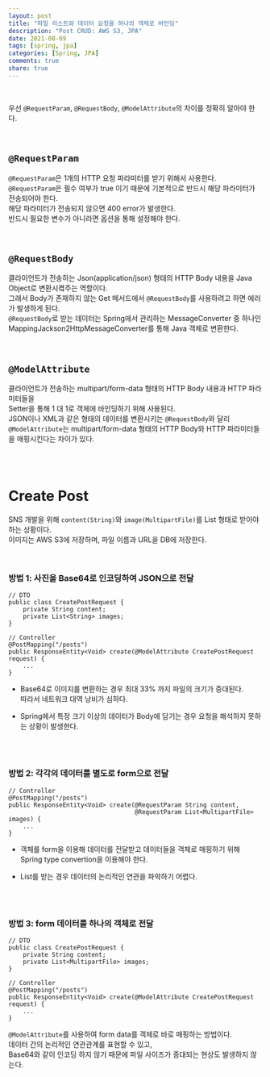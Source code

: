 ```yaml
---
layout: post    
title: "파일 리스트와 데이터 요청을 하나의 객체로 바인딩"      
description: "Post CRUD: AWS S3, JPA"      
date: 2021-08-09        
tags: [spring, jpa]     
categories: [Spring, JPA]      
comments: true     
share: true
---   
```


<br />             

우선 `@RequestParam`, `@RequestBody`, `@ModelAttribute`의 차이를 정확히 알아야 한다.         

<br />               
 
## `@RequestParam`       
`@RequestParam`은 1개의 HTTP 요청 파라미터를 받기 위해서 사용한다.    
`@RequestParam`은 필수 여부가 true 이기 때문에 기본적으로 반드시 해당 파라미터가 전송되어야 한다.   
해당 파라미터가 전송되지 않으면 400 error가 발생한다.    
반드시 필요한 변수가 아니라면 옵션을 통해 설정해야 한다.    

<br />   

## `@RequestBody`      
클라이언트가 전송하는 Json(application/json) 형태의 HTTP Body 내용을 Java Object로 변환시켴주는 역할이다.    
그래서 Body가 존재하지 않는 Get 메서드에서 `@RequestBody`를 사용하려고 하면 에러가 발생하게 된다.    
`@RequestBody`로 받는 데이터는 Spring에서 관리하는 MessageConverter 중 하나인   
MappingJackson2HttpMessageConverter를 통해 Java 객체로 변환한다.    

<br />    

## `@ModelAttribute`        
클라이언트가 전송하는 multipart/form-data 형태의 HTTP Body 내용과 HTTP 파라미터들을   
Setter을 통해 1 대 1로 객체에 바인딩하기 위해 사용된다.       
JSON이나 XML과 같은 형태의 데이터를 변환시키는 `@RequestBody`와 달리          
`@ModelAttribute`는 multipart/form-data 형태의 HTTP Body와 HTTP 파라미터들을 매핑시킨다는 차이가 있다.    

<br />    
<br />    


# Create Post   
SNS 개발을 위해 `content(String)`와 `image(MultipartFile)`를 List 형태로 받아야 하는 상황이다.         
이미지는 AWS S3에 저장하며, 파일 이름과 URL을 DB에 저장한다.     


<br />  

### 방법 1: 사진을 Base64로 인코딩하여 JSON으로 전달        


```
// DTO
public class CreatePostRequest {
	private String content;
	private List<String> images;
}

// Controller
@PostMapping("/posts")
public ResponseEntity<Void> create(@ModelAttribute CreatePostRequest request) {
    ...
}
```

* Base64로 이미지를 변환하는 경우 최대 33% 까지 파일의 크기가 증대된다.     
따라서 네트워크 대역 낭비가 심하다.   
  
* Spring에서 특정 크기 이상의 데이터가 Body에 담기는 경우 요청을 해석하지 못하는 상황이 발생한다.   

<br />    
<br />    

### 방법 2: 각각의 데이터를 별도로 form으로 전달     

```
// Controller 
@PostMapping("/posts")
public ResponseEntity<Void> create(@RequestParam String content, 
                                   @RequestParam List<MultipartFile> images) {
    ...
}
```


* 객체를 form을 이용해 데이터를 전달받고 데이터들을 객체로 매핑하기 위해    
Spring type convertion을 이용해야 한다.    
  

* List를 받는 경우 데이터의 논리적인 연관을 파악하기 어렵다.   

<br />      
<br />        


### 방법 3: form 데이터를 하나의 객체로 전달    

```
// DTO 
public class CreatePostRequest {
	private String content;
	private List<MultipartFile> images;
}

// Controller 
@PostMapping("/posts")
public ResponseEntity<Void> create(@ModelAttribute CreatePostRequest request) {
    ...
}
```


`@ModelAttribute`를 사용하여 form data를 객체로 바로 매핑하는 방법이다.       
데이터 간의 논리적인 연관관계를 표현할 수 있고,     
Base64와 같이 인코딩 하지 않기 때문에 파일 사이즈가 증대되는 현상도 발생하지 않는다.      



<br />             


